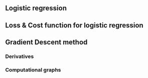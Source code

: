 ## Logistic regression

## Loss & Cost function for logistic regression

## Gradient Descent method

### Derivatives

### Computational graphs
